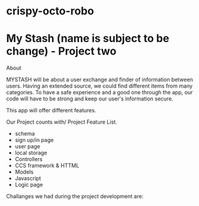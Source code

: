 # crispy-octo-robo


# My Stash (name is subject to be change) - Project two

About

MYSTASH will be about a user exchange and finder of information between users.
Having an extended source, we could find different items from many categories.
To have a safe experience and a good one through the app, our code will have to be strong and keep our user's information secure.


This app will offer different features.

Our Project counts with/ Project Feature List.

- schema
- sign up/in page
- user page
- local storage
- Controllers
- CCS framework & HTTML
- Models
- Javascript
- Logic page


Challanges we had during the project development are:
